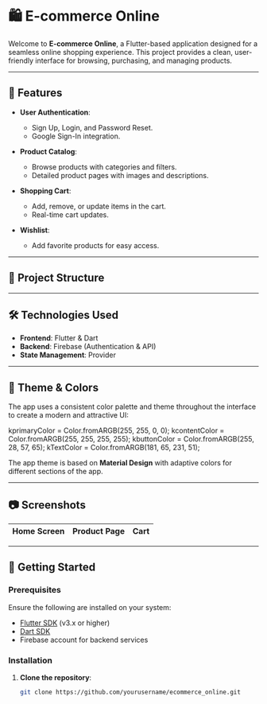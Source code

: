 # 🛍️ **E-commerce Online**

Welcome to **E-commerce Online**, a Flutter-based application designed for a seamless online shopping experience. This project provides a clean, user-friendly interface for browsing, purchasing, and managing products.

---

## 🎯 **Features**

- **User Authentication**:
  - Sign Up, Login, and Password Reset.
  - Google Sign-In integration.

- **Product Catalog**:
  - Browse products with categories and filters.
  - Detailed product pages with images and descriptions.

- **Shopping Cart**:
  - Add, remove, or update items in the cart.
  - Real-time cart updates.

- **Wishlist**:
  - Add favorite products for easy access.

---

## 📂 **Project Structure**

---

## 🛠️ **Technologies Used**

- **Frontend**: Flutter & Dart
- **Backend**: Firebase (Authentication & API)
- **State Management**: Provider 

---

## 🎨 **Theme & Colors**

The app uses a consistent color palette and theme throughout the interface to create a modern and attractive UI:


 kprimaryColor = Color.fromARGB(255, 255, 0, 0);
 kcontentColor = Color.fromARGB(255, 255, 255, 255);
 kbuttonColor = Color.fromARGB(255, 28, 57, 65);
 kTextColor = Color.fromARGB(181, 65, 231, 51);

The app theme is based on **Material Design** with adaptive colors for different sections of the app.

---

## 📷 **Screenshots**

| Home Screen | Product Page | Cart |
|-------------|--------------|------|

---

## 🚀 **Getting Started**

### Prerequisites

Ensure the following are installed on your system:
- [Flutter SDK](https://dart.dev/get-dart/archive) (v3.x or higher)
- [Dart SDK](https://dart.dev/get-dart/archive)
- Firebase account for backend services

### Installation

1. **Clone the repository**:
   ```bash
   git clone https://github.com/yourusername/ecommerce_online.git


